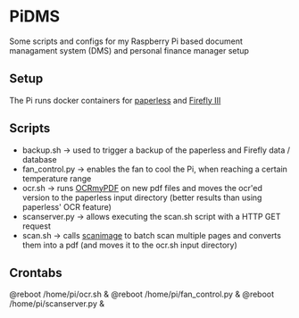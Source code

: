 # PiDMS
Some scripts and configs for my Raspberry Pi based document managament system (DMS) and personal finance manager setup

## Setup
The Pi runs docker containers for [paperless](https://github.com/the-paperless-project/paperless) and [Firefly III](https://github.com/firefly-iii/firefly-iii)

## Scripts
- backup.sh -> used to trigger a backup of the paperless and Firefly data / database
- fan_control.py -> enables the fan to cool the Pi, when reaching a certain temperature range
- ocr.sh -> runs [OCRmyPDF](https://github.com/jbarlow83/OCRmyPDF) on new pdf files and moves the ocr'ed version to the paperless input directory (better results than using paperless' OCR feature)
- scanserver.py -> allows executing the scan.sh script with a HTTP GET request
- scan.sh -> calls [scanimage](https://linux.die.net/man/1/scanimage) to batch scan multiple pages and converts them into a pdf (and moves it to the ocr.sh input directory)

## Crontabs
@reboot /home/pi/ocr.sh &
@reboot /home/pi/fan_control.py &
@reboot /home/pi/scanserver.py &
